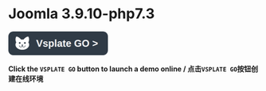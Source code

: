 # Joomla 3.9.10-php7.3

<a href="https://www.vsplate.com/?docker-compose=https://github.com/vsplate/dcenvs/joomla/3.9.10-php7.3"><img alt="VSPLATE GO" src="https://raw.githubusercontent.com/vsplate/images/master/vsgo_btn.png" width="200px"></a>

**Click the `VSPLATE GO` button to launch a demo online / 点击`VSPLATE GO`按钮创建在线环境**